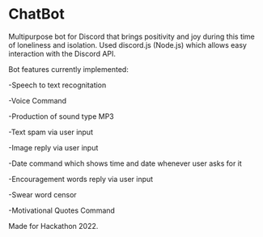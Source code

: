 # ChatBot
Multipurpose bot for Discord that brings positivity and joy during this time of loneliness and isolation.
Used discord.js (Node.js) which allows easy interaction with the Discord API.



Bot features currently implemented:

-Speech to text recognitation 

-Voice Command

-Production of sound type MP3

-Text spam via user input

-Image reply via user input

-Date command which shows time and date whenever user asks for it 

-Encouragement words reply via user input

-Swear word censor

-Motivational Quotes Command




Made for Hackathon 2022.

